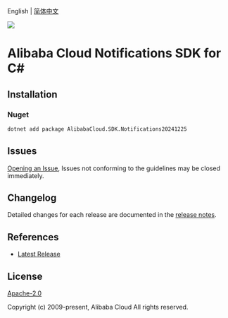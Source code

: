 English | [简体中文](README-CN.md)

![](https://aliyunsdk-pages.alicdn.com/icons/AlibabaCloud.svg)

# Alibaba Cloud Notifications SDK for C#

## Installation

### Nuget

```bash
dotnet add package AlibabaCloud.SDK.Notifications20241225
```

## Issues

[Opening an Issue](https://github.com/aliyun/alibabacloud-csharp-sdk/issues/new), Issues not conforming to the guidelines may be closed immediately.

## Changelog

Detailed changes for each release are documented in the [release notes](./ChangeLog.md).

## References

* [Latest Release](https://github.com/aliyun/alibabacloud-csharp-sdk/)

## License

[Apache-2.0](http://www.apache.org/licenses/LICENSE-2.0)

Copyright (c) 2009-present, Alibaba Cloud All rights reserved.
